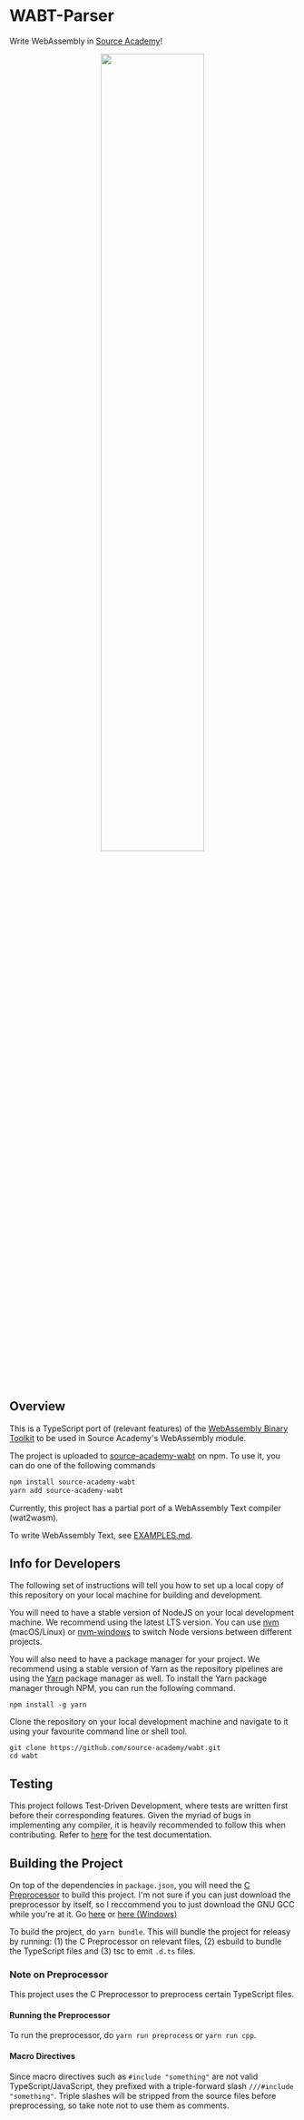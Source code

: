 # WABT-Parser
Write WebAssembly in [Source Academy](https://sourceacademy.org/playground)!

<p align="center">
<img src="https://github.com/Yongbeom-Kim/source-academy-wabt/assets/63487502/6569e1e1-01fa-439c-8bc9-aeb5356d07e9" width="60%"></img>
</p>

## Overview
This is a TypeScript port of (relevant features) of the [WebAssembly Binary Toolkit](https://github.com/webassembly/wabt) to be used in Source Academy's WebAssembly module.

The project is uploaded to [source-academy-wabt](https://www.npmjs.com/package/source-academy-wabt) on npm. To use it, you can do one of the following commands
```sh
npm install source-academy-wabt
yarn add source-academy-wabt
```

Currently, this project has a partial port of a WebAssembly Text compiler (wat2wasm).

To write WebAssembly Text, see [EXAMPLES.md](./EXAMPLES.md).

## Info for Developers
The following set of instructions will tell you how to set up a local copy of this repository on your local machine for building and development.

You will need to have a stable version of NodeJS on your local development machine. We recommend using the latest LTS version. You can use [nvm](https://github.com/creationix/nvm#installation) (macOS/Linux) or [nvm-windows](https://github.com/coreybutler/nvm-windows#node-version-manager-nvm-for-windows) to switch Node versions between different projects.

You will also need to have a package manager for your project. We recommend using a stable version of Yarn as the repository pipelines are using the [Yarn](https://yarnpkg.com/) package manager as well. To install the Yarn package manager through NPM, you can run the following command.

```
npm install -g yarn
```

Clone the repository on your local development machine and navigate to it using your favourite command line or shell tool.

```
git clone https://github.com/source-academy/wabt.git
cd wabt
```

## Testing
This project follows Test-Driven Development, where tests are written first before their corresponding features. Given the myriad of bugs in implementing any compiler, it is heavily recommended to follow this when contributing. Refer to [here](./test/README.md) for the test documentation.


## Building the Project
On top of the dependencies in `package.json`, you will need the [C Preprocessor](https://gcc.gnu.org/onlinedocs/cpp/) to build this project. I'm not sure if you can just download the preprocessor by itself, so I reccommend you to just download the GNU GCC while you're at it. Go [here](https://gcc.gnu.org/install/) or [here (Windows)](https://winlibs.com)

To build the project, do `yarn bundle`. This will bundle the project for releasy by running: (1) the C Preprocessor on relevant files, (2) esbuild to bundle the TypeScript files and (3) tsc to emit `.d.ts` files.


### Note on Preprocessor
This project uses the C Preprocessor to preprocess certain TypeScript files.

#### Running the Preprocessor
To run the preprocessor, do `yarn run preprocess` or `yarn run cpp`.

#### Macro Directives
Since macro directives such as `#include "something"` are not valid TypeScript/JavaScript, they prefixed with a triple-forward slash `///#include "something"`. Triple slashes will be stripped from the source files before preprocessing, so take note not to use them as comments.
